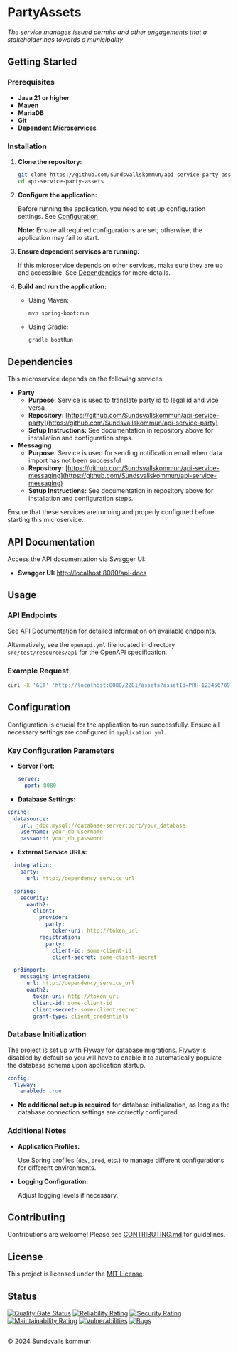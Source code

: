 # PartyAssets

_The service manages issued permits and other engagements that a stakeholder has towards a municipality_

## Getting Started

### Prerequisites

- **Java 21 or higher**
- **Maven**
- **MariaDB**
- **Git**
- **[Dependent Microservices](#dependencies)**

### Installation

1. **Clone the repository:**

   ```bash
   git clone https://github.com/Sundsvallskommun/api-service-party-assets.git
   cd api-service-party-assets
   ```
2. **Configure the application:**

   Before running the application, you need to set up configuration settings.
   See [Configuration](#configuration)

   **Note:** Ensure all required configurations are set; otherwise, the application may fail to start.

3. **Ensure dependent services are running:**

   If this microservice depends on other services, make sure they are up and accessible. See [Dependencies](#dependencies) for more details.

4. **Build and run the application:**

   - Using Maven:

     ```bash
     mvn spring-boot:run
     ```
   - Using Gradle:

     ```bash
     gradle bootRun
     ```

## Dependencies

This microservice depends on the following services:

- **Party**
  - **Purpose:** Service is used to translate party id to legal id and vice versa
  - **Repository:** [https://github.com/Sundsvallskommun/api-service-party](https://github.com/Sundsvallskommun/api-service-party)
  - **Setup Instructions:** See documentation in repository above for installation and configuration steps.
- **Messaging**
  - **Purpose:** Service is used for sending notification email when data import has not been successful
  - **Repository:** [https://github.com/Sundsvallskommun/api-service-messaging](https://github.com/Sundsvallskommun/api-service-messaging)
  - **Setup Instructions:** See documentation in repository above for installation and configuration steps.

Ensure that these services are running and properly configured before starting this microservice.

## API Documentation

Access the API documentation via Swagger UI:

- **Swagger UI:** [http://localhost:8080/api-docs](http://localhost:8080/api-docs)

## Usage

### API Endpoints

See [API Documentation](#api-documentation) for detailed information on available endpoints.

Alternatively, see the `openapi.yml` file located in directory `src/test/resources/api` for the OpenAPI specification.

### Example Request

```bash
curl -X 'GET' 'http://localhost:8080/2281/assets?assetId=PRH-123456789' -H 'accept: application/json'
```

## Configuration

Configuration is crucial for the application to run successfully. Ensure all necessary settings are configured in `application.yml`.

### Key Configuration Parameters

- **Server Port:**

  ```yaml
  server:
    port: 8080
  ```
- **Database Settings:**

```yaml
spring:
  datasource:
    url: jdbc:mysql://database-server:port/your_database
    username: your_db_username
    password: your_db_password
```

- **External Service URLs:**

```yaml
  integration:
    party:
      url: http://dependency_service_url

  spring:
    security:
      oauth2:
        client:
          provider:
            party:
              token-uri: http://token_url
          registration:
            party:
              client-id: some-client-id
              client-secret: some-client-secret

  pr3import:
    messaging-integration:
      url: http://dependency_service_url
      oauth2:
        token-uri: http://token_url
        client-id: some-client-id
        client-secret: some-client-secret
        grant-type: client_credentials

```

### Database Initialization

The project is set up with [Flyway](https://github.com/flyway/flyway) for database migrations. Flyway is disabled by default so you will have to enable it to automatically populate the database schema upon application startup.

```yaml
config:
  flyway:
    enabled: true
```

- **No additional setup is required** for database initialization, as long as the database connection settings are correctly configured.

### Additional Notes

- **Application Profiles:**

  Use Spring profiles (`dev`, `prod`, etc.) to manage different configurations for different environments.

- **Logging Configuration:**

  Adjust logging levels if necessary.

## Contributing

Contributions are welcome! Please see [CONTRIBUTING.md](https://github.com/Sundsvallskommun/.github/blob/main/.github/CONTRIBUTING.md) for guidelines.

## License

This project is licensed under the [MIT License](LICENSE).

## Status

[![Quality Gate Status](https://sonarcloud.io/api/project_badges/measure?project=Sundsvallskommun_api-service-party-assets&metric=alert_status)](https://sonarcloud.io/summary/overall?id=Sundsvallskommun_api-service-party-assets)
[![Reliability Rating](https://sonarcloud.io/api/project_badges/measure?project=Sundsvallskommun_api-service-party-assets&metric=reliability_rating)](https://sonarcloud.io/summary/overall?id=Sundsvallskommun_api-service-party-assets)
[![Security Rating](https://sonarcloud.io/api/project_badges/measure?project=Sundsvallskommun_api-service-party-assets&metric=security_rating)](https://sonarcloud.io/summary/overall?id=Sundsvallskommun_api-service-party-assets)
[![Maintainability Rating](https://sonarcloud.io/api/project_badges/measure?project=Sundsvallskommun_api-service-party-assets&metric=sqale_rating)](https://sonarcloud.io/summary/overall?id=Sundsvallskommun_api-service-party-assets)
[![Vulnerabilities](https://sonarcloud.io/api/project_badges/measure?project=Sundsvallskommun_api-service-party-assets&metric=vulnerabilities)](https://sonarcloud.io/summary/overall?id=Sundsvallskommun_api-service-party-assets)
[![Bugs](https://sonarcloud.io/api/project_badges/measure?project=Sundsvallskommun_api-service-party-assets&metric=bugs)](https://sonarcloud.io/summary/overall?id=Sundsvallskommun_api-service-party-assets)

## 

&copy; 2024 Sundsvalls kommun
